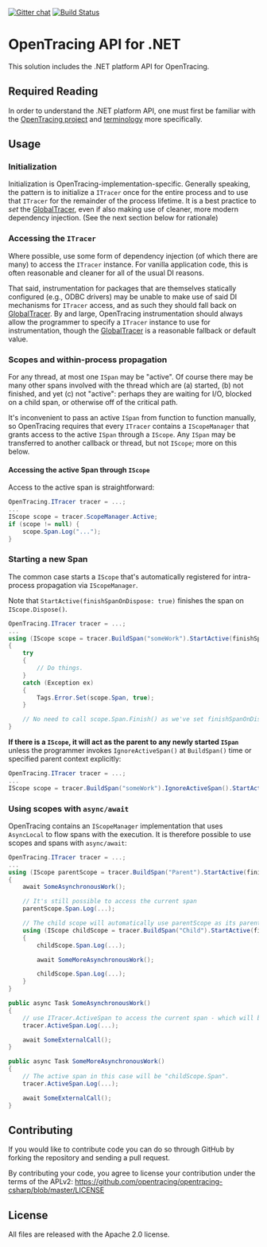 [![Gitter chat][gitter-img]][gitter] [![Build Status][ci-img]][ci]

# OpenTracing API for .NET

This solution includes the .NET platform API for OpenTracing.

## Required Reading

In order to understand the .NET platform API, one must first be familiar with the
[OpenTracing project](http://opentracing.io) and
[terminology](http://opentracing.io/documentation/pages/spec) more specifically.

## Usage

### Initialization

Initialization is OpenTracing-implementation-specific. Generally speaking, the pattern is to initialize a `ITracer` once for the entire process and to use that `ITracer` for the remainder of the process lifetime. It is a best practice to _set_ the [GlobalTracer](https://github.com/opentracing/opentracing-csharp/blob/master/src/OpenTracing/Util/GlobalTracer.cs), even if also making use of cleaner, more modern dependency injection. (See the next section below for rationale)

### Accessing the `ITracer`

Where possible, use some form of dependency injection (of which there are many) to access the `ITracer` instance. For vanilla application code, this is often reasonable and cleaner for all of the usual DI reasons.

That said, instrumentation for packages that are themselves statically configured (e.g., ODBC drivers) may be unable to make use of said DI mechanisms for `ITracer` access, and as such they should fall back on [GlobalTracer](https://github.com/opentracing/opentracing-csharp/blob/master/src/OpenTracing/Util/GlobalTracer.cs). By and large, OpenTracing instrumentation should always allow the programmer to specify a `ITracer` instance to use for instrumentation, though the [GlobalTracer](https://github.com/opentracing/opentracing-csharp/blob/master/src/OpenTracing/Util/GlobalTracer.cs) is a reasonable fallback or default value.

### Scopes and within-process propagation

For any thread, at most one `ISpan` may be "active". Of course there may be many other spans involved with the thread which are (a) started, (b) not finished, and yet (c) not "active": perhaps they are waiting for I/O, blocked on a child span, or otherwise off of the critical path.

It's inconvenient to pass an active `ISpan` from function to function manually, so OpenTracing requires that every `ITracer` contains a `IScopeManager` that grants access to the active `ISpan` through a `IScope`. Any `ISpan` may be transferred to another callback or thread, but not `IScope`; more on this below.

#### Accessing the active Span through `IScope`

Access to the active span is straightforward:

```cs
OpenTracing.ITracer tracer = ...;
...
IScope scope = tracer.ScopeManager.Active;
if (scope != null) {
    scope.Span.Log("...");
}
```

### Starting a new Span

The common case starts a `IScope` that's automatically registered for intra-process propagation via `IScopeManager`.

Note that `StartActive(finishSpanOnDispose: true)` finishes the span on `IScope.Dispose()`.

```cs
OpenTracing.ITracer tracer = ...;
...
using (IScope scope = tracer.BuildSpan("someWork").StartActive(finishSpanOnDispose: true))
{
    try
    {
        // Do things.
    }
    catch (Exception ex)
    {
        Tags.Error.Set(scope.Span, true);
    }

    // No need to call scope.Span.Finish() as we've set finishSpanOnDispose:true in StartActive.
}
```

**If there is a `IScope`, it will act as the parent to any newly started `ISpan`** unless
the programmer invokes `IgnoreActiveSpan()` at `BuildSpan()` time or specified parent context explicitly:

```cs
OpenTracing.ITracer tracer = ...;
...
IScope scope = tracer.BuildSpan("someWork").IgnoreActiveSpan().StartActive(finishSpanOnDispose: true);
```

### Using scopes with `async/await`

OpenTracing contains an `IScopeManager` implementation that uses `AsyncLocal` to flow spans with the execution. It is therefore possible to use scopes and spans with `async/await`:

```cs
OpenTracing.ITracer tracer = ...;
...
using (IScope parentScope = tracer.BuildSpan("Parent").StartActive(finishSpanOnDispose: true))
{
    await SomeAsynchronousWork();

    // It's still possible to access the current span
    parentScope.Span.Log(...);

    // The child scope will automatically use parentScope as its parent.
    using (IScope childScope = tracer.BuildSpan("Child").StartActive(finishSpanOnDispose: true))
    {
        childScope.Span.Log(...);

        await SomeMoreAsynchronousWork();

        childScope.Span.Log(...);
    }
}

public async Task SomeAsynchronousWork()
{
    // use ITracer.ActiveSpan to access the current span - which will be "parentScope.Span".
    tracer.ActiveSpan.Log(...);

    await SomeExternalCall();
}

public async Task SomeMoreAsynchronousWork()
{
    // The active span in this case will be "childScope.Span".
    tracer.ActiveSpan.Log(...);

    await SomeExternalCall();
}
```

## Contributing

If you would like to contribute code you can do so through GitHub by forking the repository and sending a pull request.

By contributing your code, you agree to license your contribution under the terms of the APLv2: https://github.com/opentracing/opentracing-csharp/blob/master/LICENSE

## License

All files are released with the Apache 2.0 license.

  [gitter-img]: http://img.shields.io/badge/gitter-join%20chat%20%E2%86%92-brightgreen.svg
  [gitter]: https://gitter.im/opentracing/public
  [ci-img]: https://travis-ci.org/opentracing/opentracing-csharp.svg?branch=master
  [ci]: https://travis-ci.org/opentracing/opentracing-csharp
